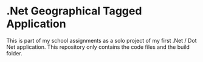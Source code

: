 # .Net Geographical Tagged Application
This is part of my school assignments as a solo project of my first .Net / Dot Net application. This repository only contains the code files and the build folder.
